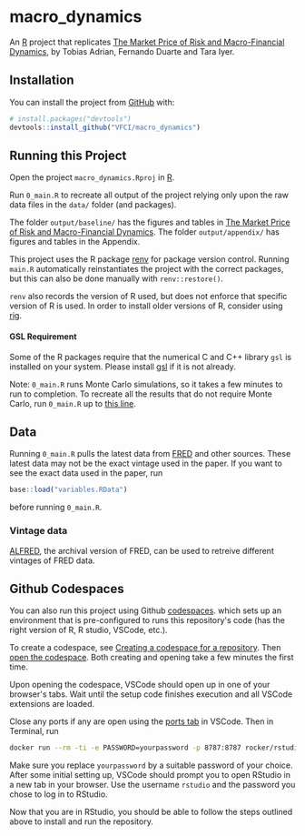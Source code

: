 # macro_dynamics

<!-- badges: start -->
<!-- badges: end -->

An [R](http://r-project.org) project that replicates [The Market Price of Risk and Macro-Financial Dynamics](https://drive.google.com/file/d/1Hr_lrsj5WpqpBeSySCgboDiox0azblID/view?usp=sharing), by Tobias Adrian, Fernando Duarte and Tara Iyer.

## Installation

You can install the project from [GitHub](https://github.com/VFCI/macro_dynamics) with:

``` r
# install.packages("devtools")
devtools::install_github("VFCI/macro_dynamics")
```

## Running this Project
Open the project `macro_dynamics.Rproj` in [R](http://r-project.org).

Run `0_main.R` to recreate all output of the project relying only upon the raw data files in the `data/` folder (and packages).

The folder `output/baseline/` has the figures and tables in [The Market Price of Risk and Macro-Financial Dynamics](https://drive.google.com/file/d/1Hr_lrsj5WpqpBeSySCgboDiox0azblID/view?usp=sharing). The folder `output/appendix/` has figures and tables in the Appendix.

This project uses the R package [renv](https://rstudio.github.io/renv/articles/renv.html) for package version control. Running `main.R` automatically reinstantiates the project with the correct packages, but this can also be done manually with `renv::restore()`.

`renv` also records the version of R used, but does not enforce that specific version of R is used.  In order to install older versions of R, consider using [rig](https://github.com/r-lib/rig).

#### GSL Requirement
Some of the R packages require that the numerical C and C++ library `gsl` is installed on your system.
Please install [gsl](https://www.gnu.org/software/gsl/) if it is not already.

Note: `0_main.R` runs Monte Carlo simulations, so it takes a few minutes
to run to completion. To recreate all the results that do not require
Monte Carlo, run `0_main.R` up to [this line](https://github.com/VFCI/macro_dynamics/blob/e06107f35180c4d9e0cb92a1abe717f5ee30bece/0_main.R#L57).

## Data
Running `0_main.R` pulls the latest data from [FRED](https://fred.stlouisfed.org) and other sources. These latest data may not be the exact vintage used in the paper. If you want to see the exact data used in the paper, run

``` r
base::load("variables.RData")
```

before running `0_main.R`.

### Vintage data

[ALFRED](https://alfred.stlouisfed.org), the archival version of FRED, can be used to retreive different vintages of FRED data.

## Github Codespaces
You can also run this project using Github [codespaces](https://github.com/features/codespaces).  which sets up an environment that is pre-configured to runs this repository's code (has the
right version of R, R studio, VSCode, etc.).

To create a codespace, see [Creating a codespace for a repository](https://docs.github.com/en/codespaces/developing-in-a-codespace/creating-a-codespace-for-a-repository). Then [open the codespace](https://docs.github.com/en/codespaces/developing-in-a-codespace/opening-an-existing-codespace). Both creating and opening take a few minutes the first time.

Upon opening the codespace, VSCode should open up in one of your browser's tabs. Wait until the setup code finishes execution and all VSCode extensions are loaded.

Close any ports if any are open using the [ports tab](https://code.visualstudio.com/docs/editor/port-forwarding) in VSCode. Then in Terminal, run

``` bash
docker run --rm -ti -e PASSWORD=yourpassword -p 8787:8787 rocker/rstudio
```

Make sure you replace `yourpassword` by a suitable password of your choice. After some
initial setting up, VSCode should prompt you to open RStudio in a new tab in your browser. Use the username `rstudio` and the password you chose to log in to RStudio.

Now that you are in RStudio, you should be able to follow the steps outlined above to install and run the repository.
